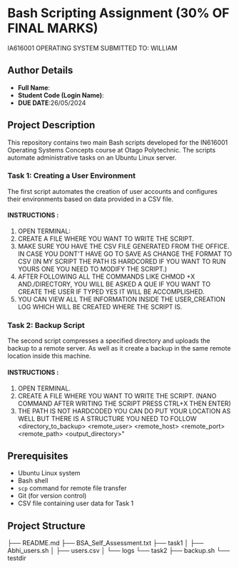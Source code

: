 # Bash Scripting Assignment (30% OF FINAL MARKS)
IA616001 OPERATING SYSTEM
SUBMITTED TO: WILLIAM

## Author Details
- **Full Name**: 
- **Student Code (Login Name)**: 
- **DUE DATE**:26/05/2024

## Project Description
This repository contains two main Bash scripts developed for the IN616001 Operating Systems Concepts course at Otago Polytechnic. The scripts automate administrative tasks on an Ubuntu Linux server.

### Task 1: Creating a User Environment
The first script automates the creation of user accounts and configures their environments based on data provided in a CSV file.

#### INSTRUCTIONS :
1. OPEN TERMINAL:
2. CREATE A FILE WHERE YOU WANT TO WRITE THE SCRIPT.
3. MAKE SURE YOU HAVE THE CSV FILE GENERATED FROM THE OFFICE. IN CASE YOU DONT'T HAVE GO TO SAVE AS CHANGE THE FORMAT TO CSV
(IN MY SCRIPT THE PATH IS HARDCORED IF YOU WANT TO RUN YOURS ONE YOU NEED TO MODIFY THE SCRIPT.)
4. AFTER FOLLOWING ALL THE COMMANDS LIKE CHMOD +X AND./DIRECTORY, YOU WILL BE ASKED A QUE IF YOU WANT TO CREATE THE USER IF TYPED YES IT WILL BE ACCOMPLISHED.
5. YOU CAN VIEW ALL THE INFORMATION INSIDE THE USER_CREATION LOG WHICH WILL BE CREATED WHERE THE SCRIPT IS.

### Task 2: Backup Script
The second script compresses a specified directory and uploads the backup to a remote server. As well as it create a backup in the same remote location inside this machine.

#### INSTRUCTIONS :
1. OPEN TERMINAL.
2. CREATE A FILE WHERE YOU WANT TO WRITE THE SCRIPT. (NANO COMMAND AFTER WRITING THE SCRIPT PRESS CTRL+X THEN ENTER)
3. THE PATH IS NOT HARDCODED YOU CAN DO PUT YOUR LOCATION AS WELL BUT THERE IS A STRUCTURE YOU NEED TO FOLLOW <directory_to_backup> <remote_user> <remote_host> <remote_port> <remote_path> <output_directory>"


## Prerequisites
- Ubuntu Linux system
- Bash shell
- `scp` command for remote file transfer
- Git (for version control)
- CSV file containing user data for Task 1

## Project Structure

├── README.md
├── BSA_Self_Assessment.txt
├── task1
│ ├── Abhi_users.sh
│ ├── users.csv
│ └── logs
└── task2
├── backup.sh
└── testdir
